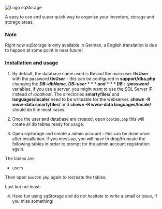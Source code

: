 ![Logo sqStorage](https://www.picflash.org/img/2018/12/31/hwxkb96wq17sfvu.png "Logo sqStorage")

A easy to use and super quick way to organize your inventory, storage and storage areas.

### Note
Right now sqStorage is only available in German, a English translation is due to happen at some point in near future!

### Installation and usage
1) By default, the database name used is **tlv** and the main user **tlvUser** with the password **tlvUser** - this can be configured in **support/dba.php** changing the ***DB::dbName***,  ***DB::$user*** and ***DB::$password*** variables, if you use a server, you might want to use the SQL Server IP instead of *localhost*.
The directories **smartyfiles/** and **languages/locale/** need to be writeable for the webserver.
**chown -R www-data smartyfiles/** and **chown -R www-data languages/locale/** should do it in most cases.

2) Once the user and database are created, open `bootDB.php` this will create all db tables ready for usage.

3) Open sqstorage and create a admin account - this can be done once after installation. If you mess up, you will have to drop/truncate the following tables in order to prompt for the admin account registration again.

The tables are:
* users

Then open `bootDB.php` again to recreate the tables.

Last but not least:

4) Have fun using sqStorage and do not hesitate to write a email or issue, if you miss something!

